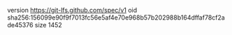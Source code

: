 version https://git-lfs.github.com/spec/v1
oid sha256:156099e90f9f7013fc56e5af4e70e968b57b202988b164dffaf78cf2ade45376
size 1452
